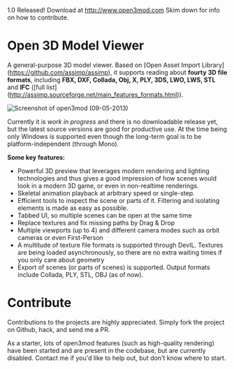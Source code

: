 1.0 Released! Download at http://www.open3mod.com
Skim down for info on how to contribute.

Open 3D Model Viewer 
========

A general-purpose 3D model viewer. Based on 
[Open Asset Import Library] (https://github.com/assimp/assimp), it supports 
reading about __fourty 3D file formats__, including __FBX, DXF, Collada, Obj, X, PLY, 3DS, LWO, LWS, STL__ 
and  __IFC__ ([full list] (http://assimp.sourceforge.net/main_features_formats.html)).

![Screenshot of open3mod (09-05-2013)](http://s1.directupload.net/images/130509/44lqi4p9.png)

Currently it is  _work in progress_ and there is no downloadable release yet, but the latest source
versions are good for productive use. At the time being only Windows is supported even though the 
long-term goal is to be platform-independent (through Mono).

__Some key features:__

 - Powerful 3D preview that leverages modern rendering and lighting technologies and thus gives a good impression of how
   scenes would look in a modern 3D game, or even in non-realtime renderings.
 - Skeletal animation playback at arbitrary speed or single-step.
 - Efficient tools to inspect the scene or parts of it. Filtering and isolating elements is made as easy as possible.
 - Tabbed UI, so multiple scenes can be open at the same time
 - Replace textures and fix missing paths by Drag & Drop
 - Multiple viewports (up to 4) and different camera modes such as orbit cameras or even First-Person
 - A multitude of texture file formats is supported through DevIL. Textures are being loaded asynchronously, so there
   are no extra waiting times if you only care about geometry
 - Export of scenes (or parts of scenes) is supported. Output formats include Collada, PLY, STL, OBJ 
   (as of now).


Contribute
========

Contributions to the projects are highly appreciated. Simply fork the project on Github, hack, and send me a PR.

As a starter, lots of open3mod features (such as high-quality rendering) have been started and are present in the codebase, but are currently disabled. Contact me if you'd like to help out, but don't know where to start.
